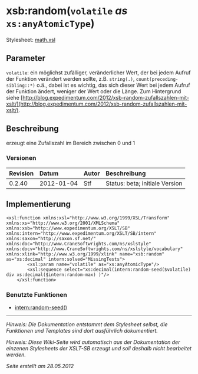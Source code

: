 # xsb:random(`volatile` _as_ `xs:anyAtomicType`) #

Stylesheet: [math.xsl](http://code.google.com/p/xslt-sb/source/browse/trunk/xslt-sb/math.xsl)

## Parameter ##
`volatile`: ein möglichst zufälliger, veränderlicher Wert, der bei jedem Aufruf der Funktion verändert werden sollte, z.B. `string(.)`, `count(preceding-sibling::*)` o.ä., dabei ist es wichtig, das sich dieser Wert bei jedem Aufruf der Funktion ändert, weniger der Wert oder die Länge. Zum Hintergrund siehe [http://blog.expedimentum.com/2012/xsb-random-zufallszahlen-mit-xslt/](http://blog.expedimentum.com/2012/xsb-random-zufallszahlen-mit-xslt/).



## Beschreibung ##
erzeugt eine Zufallszahl im Bereich zwischen 0 und 1

### Versionen ###
| Revision | Datum | Autor | Beschreibung |
|:---------|:------|:------|:-------------|
| 0.2.40 | 2012-01-04 | Stf |   Status: beta;   initiale Version   |


## Implementierung ##
```
<xsl:function xmlns:xsl="http://www.w3.org/1999/XSL/Transform" xmlns:xs="http://www.w3.org/2001/XMLSchema" xmlns:xsb="http://www.expedimentum.org/XSLT/SB" xmlns:intern="http://www.expedimentum.org/XSLT/SB/intern" xmlns:saxon="http://saxon.sf.net/" xmlns:doc="http://www.CraneSoftwrights.com/ns/xslstyle" xmlns:docv="http://www.CraneSoftwrights.com/ns/xslstyle/vocabulary" xmlns:xlink="http://www.w3.org/1999/xlink" name="xsb:random" as="xs:decimal" intern:solved="MissingTests">
		<xsl:param name="volatile" as="xs:anyAtomicType"/>
		<xsl:sequence select="xs:decimal(intern:random-seed($volatile) div xs:decimal($intern:random-max) )"/>
	</xsl:function>
```

### Benutzte Funktionen ###
  * [intern:random-seed()](intern_random_seed.md)


---


_Hinweis: Die Dokumentation entstammt dem Stylesheet selbst, die Funktionen und Templates sind dort ausführlich dokumentiert._

_Hinweis: Diese Wiki-Seite wird automatisch aus der Dokumentation der einzenen Stylesheets der XSLT-SB erzeugt und soll deshalb nicht bearbeitet werden._

_Seite erstellt am 28.05.2012_
